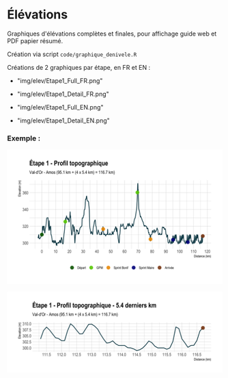 # Élévations

Graphiques d'élévations complètes et finales, pour affichage guide web et PDF papier résumé.

Création via script `code/graphique_denivele.R`

Créations de 2 graphiques par étape, en FR et EN :

- "img/elev/Etape1_Full_FR.png"
- "img/elev/Etape1_Detail_FR.png"

- "img/elev/Etape1_Full_EN.png"
- "img/elev/Etape1_Detail_EN.png"


### Exemple :

![](Etape1_Full_FR.png)

![](Etape1_Final_FR.png)
